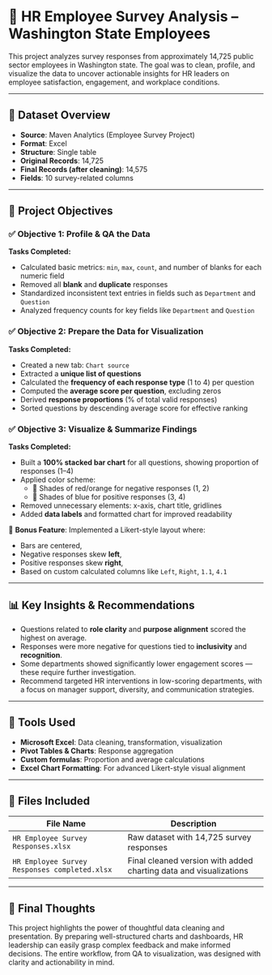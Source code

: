# 🧠 HR Employee Survey Analysis – Washington State Employees

This project analyzes survey responses from approximately 14,725 public sector employees in Washington state. The goal was to clean, profile, and visualize the data to uncover actionable insights for HR leaders on employee satisfaction, engagement, and workplace conditions.

---

## 📁 Dataset Overview

- **Source**: Maven Analytics (Employee Survey Project)
- **Format**: Excel
- **Structure**: Single table
- **Original Records**: 14,725  
- **Final Records (after cleaning)**: 14,575  
- **Fields**: 10 survey-related columns

---

## 🎯 Project Objectives

### ✅ Objective 1: Profile & QA the Data

**Tasks Completed:**
- Calculated basic metrics: `min`, `max`, `count`, and number of blanks for each numeric field
- Removed all **blank** and **duplicate** responses
- Standardized inconsistent text entries in fields such as `Department` and `Question`
- Analyzed frequency counts for key fields like `Department` and `Question`

### ✅ Objective 2: Prepare the Data for Visualization

**Tasks Completed:**
- Created a new tab: `Chart source`
- Extracted a **unique list of questions**
- Calculated the **frequency of each response type** (1 to 4) per question
- Computed the **average score per question**, excluding zeros
- Derived **response proportions** (% of total valid responses)
- Sorted questions by descending average score for effective ranking

### ✅ Objective 3: Visualize & Summarize Findings

**Tasks Completed:**
- Built a **100% stacked bar chart** for all questions, showing proportion of responses (1–4)
- Applied color scheme:
  - 🔴 Shades of red/orange for negative responses (1, 2)
  - 🔵 Shades of blue for positive responses (3, 4)
- Removed unnecessary elements: x-axis, chart title, gridlines
- Added **data labels** and formatted chart for improved readability

🎯 **Bonus Feature**: Implemented a Likert-style layout where:
- Bars are centered,
- Negative responses skew **left**,
- Positive responses skew **right**,
- Based on custom calculated columns like `Left`, `Right`, `1.1`, `4.1`

---

## 📊 Key Insights & Recommendations

- Questions related to **role clarity** and **purpose alignment** scored the highest on average.
- Responses were more negative for questions tied to **inclusivity** and **recognition**.
- Some departments showed significantly lower engagement scores — these require further investigation.
- Recommend targeted HR interventions in low-scoring departments, with a focus on manager support, diversity, and communication strategies.

---

## 🧰 Tools Used

- **Microsoft Excel**: Data cleaning, transformation, visualization
- **Pivot Tables & Charts**: Response aggregation
- **Custom formulas**: Proportion and average calculations
- **Excel Chart Formatting**: For advanced Likert-style visual alignment

---

## 📁 Files Included

| File Name | Description |
|-----------|-------------|
| `HR Employee Survey Responses.xlsx` | Raw dataset with 14,725 survey responses |
| `HR Employee Survey Responses completed.xlsx` | Final cleaned version with added charting data and visualizations |


---

## 🏁 Final Thoughts

This project highlights the power of thoughtful data cleaning and presentation. By preparing well-structured charts and dashboards, HR leadership can easily grasp complex feedback and make informed decisions. The entire workflow, from QA to visualization, was designed with clarity and actionability in mind.


